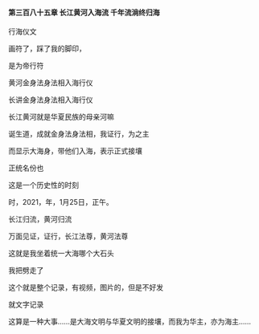 #### 第三百八十五章 长江黄河入海流 千年流淌终归海

行海仪文

画符了，踩了我的脚印，

是为帝行符

黄河金身法身法相入海行仪

长讲金身法身法相入海行仪

长江黄河就是华夏民族的母亲河嘛

诞生道，成就金身法身法相，我证行，为之主

而显示大海身，带他们入海，表示正式接壤

正统名份也

这是一个历史性的时刻

时，2021，年，1月25日，正午。

长江归流，黄河归流

万面见证，证行，长江法尊，黄河法尊

这就是我坐着统一大海哪个大石头

我把劈走了


这个就是整个记录，有视频，图片的，但是不好发

就文字记录


这算是一种大事……是大海文明与华夏文明的接壤，而我为华主，亦为海主……

